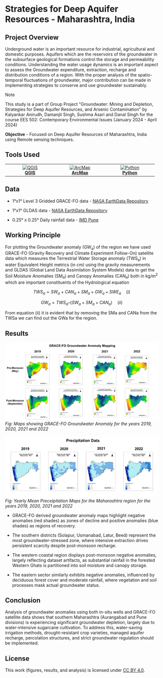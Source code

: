 # Strategies for Deep Aquifer Resources - Maharashtra, India

## Project Overview



Underground water is an important resource for industrial, agricultural and domestic purposes. Aquifers which are the reservoirs of the groundwater in the subsurface geological formations control the storage and permeability conditions. Understanding the water usage dynamics is an important aspect to assess the Groundwater expenditure, extraction, recharge and distribution conditions of a region. With the proper analysis of the spatio-temporal fluctuations of groundwater, major contribution can be made in implementing strategies to conserve and use groundwater sustainably.

> [!NOTE]
> This study is a part of Group Project "Groundwater: Mining and Depletion, Strategies for Deep Aquifer Resources, and Arsenic Contamination" by Kalyankar Anirudh, Damanjit Singh, Sushma Asari and Danal Singh for the course EES 502: Contemporary Environmental Issues (January 2024 - April 2024)


**Objective** - Focused on Deep Aquifer Resources of Maharashtra, India using Remote sensing techniques.

## Tools Used



<table>
  <tr>
    <td align="center" width="150">
      <a href="https://qgis.org/" target="_blank" rel="noopener noreferrer">
        <img src="https://avatars.githubusercontent.com/u/483444?v=4" width="48" height="48" alt="QGIS"/><br>
        <b>QGIS</b>
      </a>
    </td>
    <td align="center" width="150">
      <a href="https://www.esri.com/en-us/arcgis/products/arcgis-desktop/resources" target="_blank" rel="noopener noreferrer">
        <img src="https://encrypted-tbn0.gstatic.com/images?q=tbn:ANd9GcSnhzBlc9lGikTUVm4TD8S2B1DRpvMyQe0hy8ZSb8-CIimXUhtnvt_IDTtDWOCixkqsPAI&usqp=CAU" width="48" height="48" alt="ArcMap"/><br>
        <b>ArcMap</b>
      </a>
    </td>
    <td align="center" width="150">
      <a href="https://www.python.org/" target="_blank" rel="noopener noreferrer">
        <img src="https://upload.wikimedia.org/wikipedia/commons/c/c3/Python-logo-notext.svg" width="48" height="48" alt="Python"/><br>
        <b>Python</b>
      </a>
    </td>
  </tr>
</table>



## Data

- 1°x1° Level 3 Gridded GRACE-FO data - [NASA EarthData Repository](https://search.earthdata.nasa.gov/search)

- 1°x1° GLDAS data - [NASA EarthData Repository](https://search.earthdata.nasa.gov/search/granules?p=C2036877565-POCLOUD&pg%5B0%5D%5Bv%5D=f&pg%5B0%5D%5Bgsk%5D=-start_date&tl=1387598355.542!5!!)

- 0.25° x 0.25° Daily rainfall data - [IMD Pune](https://imdpune.gov.in/cmpg/Griddata/Rainfall_25_NetCDF.html)

## Working Principle

 For plotting the Groundwater anomaly (GW<sub>a</sub>) of the region we have used GRACE-FO (Gravity Recovery and Climate Experiment Follow-On) satellite data which measures the Terrestrial Water Storage anomaly (TWS<sub>a</sub>) in water Equivalent Height metrics (in cm) using the gravity measurements and GLDAS (Global Land Data Assimilation System Models) data to get the Soil Moisture Anomalies (SM<sub>a</sub>) and Canopy Anomalies (CAN<sub>a</sub>) both in kg/m<sup>2</sup> which are important constituents of the Hydrological equation 

$$
TWS_a = SW_a + CAN_a + SM_a + GW_a + SWE_a \quad (i)
$$



 $$
 GW_a = TWS_a – (SW_a + SM_a + CAN_a)\quad (ii) 
$$

From equation (ii) it is evident that by removing the SMa and CANa from the TWSa we can find out the GWa for the region. 

## Results

![GWA](figures/GWA.jpg)
_Fig: Maps showing GRACE-FO Groundwater Anomaly for the years 2019, 2020, 2021 and 2022_

![rainfall](figures/PPT_GWA.jpg)
_Fig: Yearly Mean Preceipitation Maps for the Maharashtra region for the years 2019, 2020, 2021 and 2022_

- GRACE-FO derived groundwater anomaly maps highlight negative anomalies (red shades) as zones of decline and positive anomalies (blue shades) as regions of recovery.

- The southern districts (Solapur, Usmanabad, Latur, Beed) represent the most groundwater-stressed zone, where intensive extraction drives persistent scarcity despite post-monsoon recharge.

- The western coastal region displays post-monsoon negative anomalies, largely reflecting dataset artifacts, as substantial rainfall in the forested Western Ghats is partitioned into soil moisture and canopy storage.

- The eastern sector similarly exhibits negative anomalies, influenced by deciduous forest cover and moderate rainfall, where vegetation and soil processes mask actual groundwater status.

## Conclusion

Analysis of groundwater anomalies using both in-situ wells and GRACE-FO satellite data shows that southern Maharashtra (Aurangabad and Pune divisions) is experiencing significant groundwater depletion, largely due to water-intensive sugarcane cultivation. To address this, water-saving irrigation methods, drought-resistant crop varieties, managed aquifer recharge, percolation structures, and strict groundwater regulation should be implemented.



## License

This work (figures, results, and analysis) is licensed under [CC BY 4.0](LICENSE).


